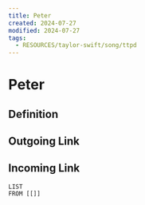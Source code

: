 ```yaml
---
title: Peter
created: 2024-07-27
modified: 2024-07-27
tags:
  - RESOURCES/taylor-swift/song/ttpd
---
```

# Peter
## Definition

## Outgoing Link

## Incoming Link
```dataview
LIST
FROM [[]]
```
